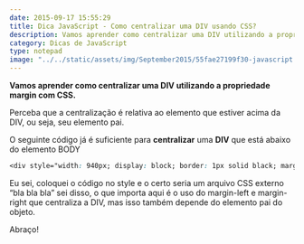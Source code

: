```yaml
---
date: 2015-09-17 15:55:29
title: Dica JavaScript - Como centralizar uma DIV usando CSS?
description: Vamos aprender como centralizar uma DIV utilizando a propriedade margin com CSS.
category: Dicas de JavaScript
type: notepad
image: "../../static/assets/img/September2015/55fae27199f30-javascript.jpg"
---
```


**Vamos aprender como centralizar uma DIV utilizando a propriedade margin com CSS.**

Perceba que a centralização é relativa ao elemento que estiver acima da DIV, ou seja, seu elemento pai.

O seguinte código já é suficiente para **centralizar** uma **DIV** que está abaixo do elemento BODY

```css
<div style="width: 940px; display: block; border: 1px solid black; margin-left: auto; margin-right: auto;"></div></pre>
```

Eu sei, coloquei o código no style e o certo seria um arquivo CSS externo “bla bla bla” sei disso, o que importa aqui é o uso do margin-left e margin-right que centraliza a DIV, mas isso também depende do elemento pai do objeto.

Abraço!
